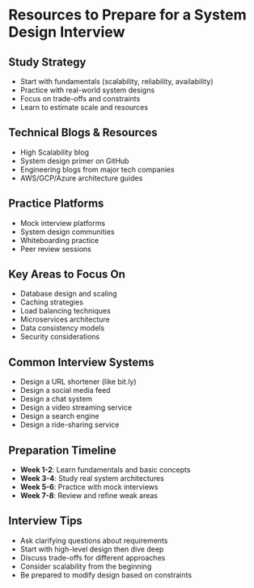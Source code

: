 # Resources to Prepare for a System Design Interview

## Study Strategy
- Start with fundamentals (scalability, reliability, availability)
- Practice with real-world system designs
- Focus on trade-offs and constraints
- Learn to estimate scale and resources

## Technical Blogs & Resources
- High Scalability blog
- System design primer on GitHub
- Engineering blogs from major tech companies
- AWS/GCP/Azure architecture guides

## Practice Platforms
- Mock interview platforms
- System design communities
- Whiteboarding practice
- Peer review sessions

## Key Areas to Focus On
- Database design and scaling
- Caching strategies
- Load balancing techniques
- Microservices architecture
- Data consistency models
- Security considerations

## Common Interview Systems
- Design a URL shortener (like bit.ly)
- Design a social media feed
- Design a chat system
- Design a video streaming service
- Design a search engine
- Design a ride-sharing service

## Preparation Timeline
- **Week 1-2**: Learn fundamentals and basic concepts
- **Week 3-4**: Study real system architectures  
- **Week 5-6**: Practice with mock interviews
- **Week 7-8**: Review and refine weak areas

## Interview Tips
- Ask clarifying questions about requirements
- Start with high-level design then dive deep
- Discuss trade-offs for different approaches
- Consider scalability from the beginning
- Be prepared to modify design based on constraints